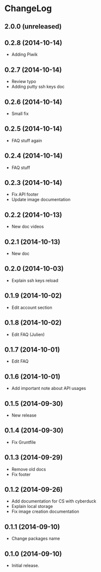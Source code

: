ChangeLog
=========

2.0.0 (unreleased)
------------------

0.2.8 (2014-10-14)
------------------
- Adding Piwik

0.2.7 (2014-10-14)
------------------
- Review typo
- Adding putty ssh keys doc

0.2.6 (2014-10-14)
------------------
- Small fix

0.2.5 (2014-10-14)
------------------
- FAQ stuff again

0.2.4 (2014-10-14)
------------------
- FAQ stuff

0.2.3 (2014-10-14)
------------------
- Fix API footer
- Update image documentation

0.2.2 (2014-10-13)
------------------
- New doc videos

0.2.1 (2014-10-13)
------------------
- New doc

0.2.0 (2014-10-03)
------------------
- Explain ssh keys reload

0.1.9 (2014-10-02)
------------------
- Edit account section

0.1.8 (2014-10-02)
------------------
- Edit FAQ (Julien)

0.1.7 (2014-10-01)
------------------
- Edit FAQ

0.1.6 (2014-10-01)
------------------
- Add important note about API usages

0.1.5 (2014-09-30)
------------------
- New release

0.1.4 (2014-09-30)
------------------
- Fix Gruntfile

0.1.3 (2014-09-29)
------------------
- Remove old docs
- Fix footer

0.1.2 (2014-09-26)
------------------
- Add documentation for CS with cyberduck
- Explain local storage
- Fix image creation documentation

0.1.1 (2014-09-10)
------------------
- Change packages name

0.1.0 (2014-09-10)
------------------
- Initial release.
